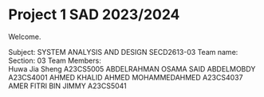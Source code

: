 # Project 1 SAD 2023/2024

Welcome.

Subject: SYSTEM ANALYSIS AND DESIGN  SECD2613-03
Team name:
Section: 03
Team Members:  
Huwa Jia Sheng                          A23CS5005
ABDELRAHMAN OSAMA SAID ABDELMOBDY       A23CS4001
AHMED KHALID AHMED MOHAMMEDAHMED        A23CS4037
AMER FITRI BIN JIMMY                    A23CS5041
